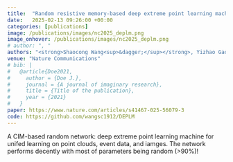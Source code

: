 ```yaml
---
title:  "Random resistive memory-based deep extreme point learning machine"
date:   2025-02-13 09:26:00 +00:00
categories: [publications]
image: /publications/images/nc2025_deplm.png
image_onhover: /publications/images/nc2025_deplm.png
# author: ", "
authors: "<strong>Shaocong Wang<sup>&dagger;</sup></strong>, Yizhao Gao<sup>&dagger;</sup>, Yi Li<sup>&dagger;</sup>, Woyu Zhang, Yifei Yu, Bo Wang, Ning Lin, Hegan Chen, Yue Zhang, Yang Jiang, Dingchen Wang, Jia Chen, Peng Dai, Hao Jiang, Peng Lin, Xumeng Zhang, Xiaojuan Qi, Xiaoxin Xu, Hayden So, Zhongrui Wang*, Dashan Shang*, Qi Liu, Kwang-Ting Cheng, Ming Liu"
venue: "Nature Communications"
# bib: |
#   @article{Doe2021,
#     author = {Doe J.},
#     journal = {A journal of imaginary research},
#     title = {Title of the publication},
#     year = {2021}
#   }
paper: https://www.nature.com/articles/s41467-025-56079-3 
code: https://github.com/wangsc1912/DEPLM
---
```


A CIM-based random network: deep extreme point learning machine for unifed learning on point clouds, event data, and iamges. The network performs decently with most of parameters being random (>90%)!